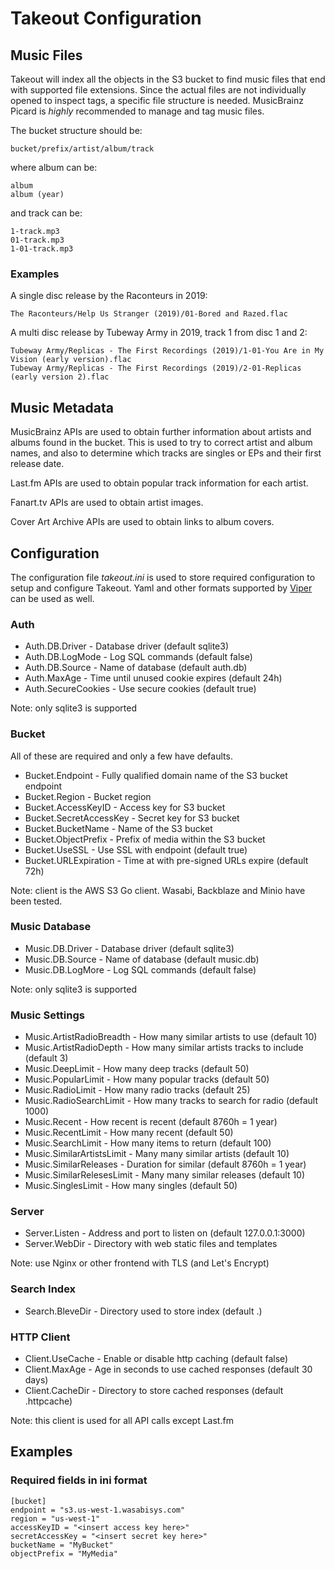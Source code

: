# Takeout Configuration

## Music Files

Takeout will index all the objects in the S3 bucket to find music
files that end with supported file extensions. Since the actual files
are not individually opened to inspect tags, a specific file structure
is needed. MusicBrainz Picard is _highly_ recommended to manage and tag
music files.

The bucket structure should be:

	bucket/prefix/artist/album/track

where album can be:

	album
	album (year)

and track can be:

	1-track.mp3
	01-track.mp3
	1-01-track.mp3

### Examples

A single disc release by the Raconteurs in 2019:

	The Raconteurs/Help Us Stranger (2019)/01-Bored and Razed.flac

A multi disc release by Tubeway Army in 2019, track 1 from disc 1 and 2:

	Tubeway Army/Replicas - The First Recordings (2019)/1-01-You Are in My Vision (early version).flac
	Tubeway Army/Replicas - The First Recordings (2019)/2-01-Replicas (early version 2).flac

## Music Metadata

MusicBrainz APIs are used to obtain further information about artists
and albums found in the bucket. This is used to try to correct artist
and album names, and also to determine which tracks are singles or EPs
and their first release date.

Last.fm APIs are used to obtain popular track information for each
artist.

Fanart.tv APIs are used to obtain artist images.

Cover Art Archive APIs are used to obtain links to album covers.

## Configuration ##

The configuration file _takeout.ini_ is used to store required configuration to
setup and configure Takeout. Yaml and other formats supported by
[Viper](https://github.com/spf13/viper) can be used as well.


### Auth

* Auth.DB.Driver - Database driver (default sqlite3)
* Auth.DB.LogMode - Log SQL commands (default false)
* Auth.DB.Source - Name of database (default auth.db)
* Auth.MaxAge - Time until unused cookie expires (default 24h)
* Auth.SecureCookies - Use secure cookies (default true)

Note: only sqlite3 is supported

### Bucket

All of these are required and only a few have defaults.

* Bucket.Endpoint - Fully qualified domain name of the S3 bucket endpoint
* Bucket.Region - Bucket region
* Bucket.AccessKeyID - Access key for S3 bucket
* Bucket.SecretAccessKey - Secret key for S3 bucket
* Bucket.BucketName - Name of the S3 bucket
* Bucket.ObjectPrefix - Prefix of media within the S3 bucket
* Bucket.UseSSL - Use SSL with endpoint (default true)
* Bucket.URLExpiration - Time at with pre-signed URLs expire (default 72h)

Note: client is the AWS S3 Go client. Wasabi, Backblaze and Minio have been tested.

### Music Database

* Music.DB.Driver - Database driver (default sqlite3)
* Music.DB.Source - Name of database (default music.db)
* Music.DB.LogMore - Log SQL commands (default false)

Note: only sqlite3 is supported

### Music Settings

* Music.ArtistRadioBreadth - How many similar artists to use (default 10)
* Music.ArtistRadioDepth - How many similar artists tracks to include (default 3)
* Music.DeepLimit - How many deep tracks (default 50)
* Music.PopularLimit - How many popular tracks (default 50)
* Music.RadioLimit - How many radio tracks (default 25)
* Music.RadioSearchLimit - How many tracks to search for radio (default 1000)
* Music.Recent - How recent is recent (default 8760h = 1 year)
* Music.RecentLimit - How many recent (default 50)
* Music.SearchLimit - How many items to return (default 100)
* Music.SimilarArtistsLimit - Many many similar artists (default 10)
* Music.SimilarReleases - Duration for similar (default 8760h = 1 year)
* Music.SimilarRelesesLimit - Many many similar releases (default 10)
* Music.SinglesLimit - How many singles (default 50)

### Server

* Server.Listen - Address and port to listen on (default 127.0.0.1:3000)
* Server.WebDir - Directory with web static files and templates

Note: use Nginx or other frontend with TLS (and Let's Encrypt)

### Search Index

* Search.BleveDir - Directory used to store index (default .)

### HTTP Client

* Client.UseCache - Enable or disable http caching (default false)
* Client.MaxAge - Age in seconds to use cached responses (default 30 days)
* Client.CacheDir - Directory to store cached responses (default .httpcache)

Note: this client is used for all API calls except Last.fm

## Examples

### Required fields in ini format

	[bucket]
	endpoint = "s3.us-west-1.wasabisys.com"
	region = "us-west-1"
	accessKeyID = "<insert access key here>"
	secretAccessKey = "<insert secret key here>"
	bucketName = "MyBucket"
	objectPrefix = "MyMedia"
